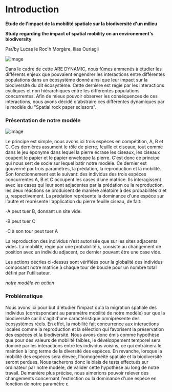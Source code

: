 # Introduction

**Étude de l'impact de la mobilité spatiale sur la biodiversité d'un milieu**

**Study regarding the impact of spatial mobility on an environement's biodiversity**

Par/by Lucas le Roc'h Morgère, Ilias Ouriagli

![image](https://user-images.githubusercontent.com/125641635/233152681-69193145-5ad4-497c-8430-d6388c9ffbc9.png)

Dans le cadre de cette ARE DYNAMIC, nous fûmes ammenés à étudier les différents enjeux que pouvaient engendrer les interactions entre différentes populations dans un écosystème donné ainsi que leur impact sur la biodiversité du dit écosystème. Cette dernière est régie par les interactions cycliques et non hiérarchiques entre les différentes populations concurrentes. Afin de mieux pouvoir observer les conséquences de ces intéractions, nous avons décidé d'abstraire ces différentes dynamiques par le modèle du "Spatial rock paper scissors".

### Présentation de notre modèle

![image](https://user-images.githubusercontent.com/125641635/233149337-59fe4ca0-3582-4dbc-b384-f12aff287494.png)

Le principe est simple, nous avons ici trois espèces en compétition, A, B et C. Ces dernières assument le rôle de pierre, feuille et ciseaux, tout comme dans le jeu éponyme dans lequel la pierre écrase les ciseaux, les ciseaux coupent le papier et le papier enveloppe la pierre. C'est donc ce principe qui nous sert de socle sur lequel batir notre modèle.
Ce dernier est gouverné par trois paramètres, la prédation, la reproduction et la mobilité. Son fonctionnement est le suivant: des individus des trois espèces concurrentes A, B et C occupent les cases d’une matrice. Ils interagissent avec les cases qui leur sont adjacentes par la prédation ou la reproduction, les deux réactions se produisent de manière aléatoire à des probabilités σ et μ, respectivement. La prédation représente la dominance d'une espèce sur l'autre et représente l'application du pierre feuille ciseau, de fait: 

-A peut tuer B, donnant un site vide. 

-B peut tuer C

-C à son tour peut tuer A

La reproduction des individus n’est autorisée que sur les sites adjacents vides. La mobilité, régie par une probabilité ε, consiste au changement de position avec un individu adjacent, ce dernier pouvant être une case vide.

Les actions décries ci-dessus sont vérifiées pour la globalité des individus composant notre matrice à chaque tour de boucle pour un nombre total défini par l'utilisateur. 

*notre modèle en action*

### Problématique

Nous avons ici pour but d'étudier l'impact qu'a la migration spatiale des individus (corrèspondant au paramètre mobilité de notre modèle) sur que la biodiversité car il s'agit d'une caractéristique omniprésente des écosystèmes réels. En effet, la mobilité fait concurrence aux interactions locales comme la reproduction et la sélection qui favorisent la préservation des espèces et la biodiversité. Nous avons donc émis comme hypothèse que pour des valeurs de mobilité faibles, le développement temporel sera dominé par les interactions entre les individus voisins, ce qui entraînera le maintien à long terme de la diversité des espèces. En revanche, lorsque la mobilité des espèces sera élevée, l’homogénéité spatiale et la biodiversité seront perdues. Nous tacherons donc le biais de tests effectués sur ordinateur par notre modèle, de valider cette hypothèse au long de notre travail. De manière plus précise, nous aimerions pouvoir relever des changements concernant l'extinction ou la dominance d'une espèce en fonction de notre paramètre ε. 
